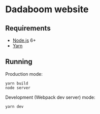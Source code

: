 # Dadaboom website

## Requirements

- [Node.js](https://nodejs.org/en/) 6+
- [Yarn](https://yarnpkg.com)

## Running

Production mode:

```shell
yarn build
node server
```

Development (Webpack dev server) mode:

```shell
yarn dev
```
